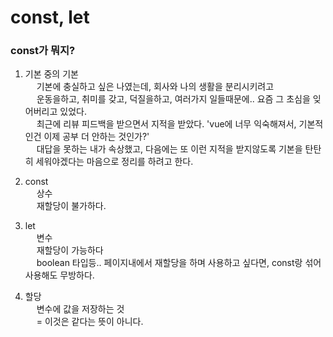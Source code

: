 # const, let

### const가 뭐지?

1. 기본 중의 기본<br>
&emsp; 기본에 충실하고 싶은 나였는데, 회사와 나의 생활을 분리시키려고<br>
&emsp; 운동을하고, 취미를 갖고, 덕질을하고, 여러가지 일들때문에.. 요즘 그 초심을 잊어버리고 있었다.<br>
&emsp; 최근에 리뷰 피드백을 받으면서 지적을 받았다. 'vue에 너무 익숙해져서, 기본적인건 이제 공부 더 안하는 것인가?'<br>
&emsp; 대답을 못하는 내가 속상했고, 다음에는 또 이런 지적을 받지않도록 기본을 탄탄히 세워야겠다는 마음으로 정리를 하려고 한다.

2. const<br>
&emsp; 상수<br>
&emsp; 재할당이 불가하다.<br>

3. let<br>
&emsp; 변수<br>
&emsp; 재할당이 가능하다<br>
&emsp; boolean 타입등.. 페이지내에서 재할당을 하며 사용하고 싶다면, const랑 섞어 사용해도 무방하다.

4. 할당<br>
&emsp; 변수에 값을 저장하는 것<br>
&emsp; = 이것은 같다는 뜻이 아니다.

   
